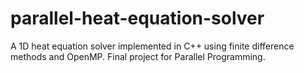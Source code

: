 # parallel-heat-equation-solver
A 1D heat equation solver implemented in C++ using finite difference methods and OpenMP. Final project for Parallel Programming.
